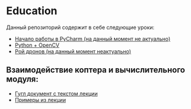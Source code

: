 # Education
Данный репозиторий содержит в себе следующие уроки:
* [Начало работы в PyCharm (на данный момент не актуально)](https://github.com/GeoScan-Pioneer/Education/tree/main/%D0%A3%D1%80%D0%BE%D0%BA%201)
* [Python + OpenCV](https://github.com/GeoScan-Pioneer/Education/tree/main/%D0%A3%D1%80%D0%BE%D0%BA%202)
* [Рой дронов (на данный момент неактуально)]()


## Взаимодействие коптера и вычислительного модуля:
* [Гугл документ с текстом лекции](https://docs.google.com/document/d/1RNfRRzn0-n5mcmE5PSDIk1zpPvqvunx-4NYnuYLkIag/edit?usp=sharing)
* [Примеры из лекции](https://github.com/GeoScan-Pioneer/Education/tree/main/%D0%A3%D1%80%D0%BE%D0%BA%204)